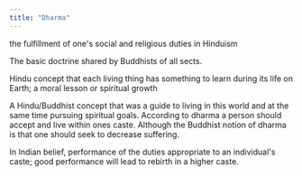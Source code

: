 ```yaml
---
title: "Dharma"
---
```

the fulfillment of one's social and religious duties in Hinduism

The basic doctrine shared by Buddhists of all sects.

Hindu concept that each living thing has something to learn during its life on Earth; a moral lesson or spiritual growth

A Hindu/Buddhist concept that was a guide to living in this world and at the same time pursuing spiritual goals. According to dharma a person should accept and live within ones caste. Although the Buddhist notion of dharma is that one should seek to decrease suffering.

In Indian belief, performance of the duties appropriate to an individual's caste; good performance will lead to rebirth in a higher caste.

